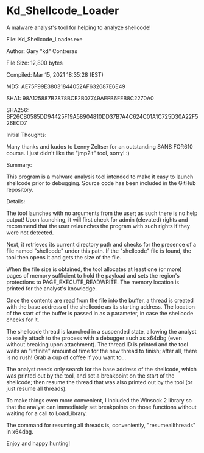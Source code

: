 # Kd_Shellcode_Loader
A malware analyst's tool for helping to analyze shellcode!

File:		Kd_Shellcode_Loader.exe

Author: 	Gary "kd" Contreras

File Size: 	12,800 bytes

Compiled:	Mar 15, 2021 18:35:28 (EST)

MD5:		AE75F99E38031844052AF632687E6E49

SHA1:		98A125887B2878BCE2B07749AEFB6FEB8C2270A0

SHA256: 	BF26CB0585DD94425F19A58904810DD37B7A4C624C01A1C725D30A22F526ECD7


Initial Thoughts:

Many thanks and kudos to Lenny Zeltser for an outstanding SANS FOR610 course. I just didn't like the "jmp2it" tool, sorry! :)

Summary:

This program is a malware analysis tool intended to make it easy to launch shellcode prior to debugging. Source code 
has been included in the GitHub repository.

Details:

The tool launches with no arguments from the user; as such there is no help output! Upon launching, it will first check for 
admin (elevated) rights and recommend that the user relaunches the program with such rights if they were not detected.

Next, it retrieves its current directory path and checks for the presence of a file named "shellcode" under this path. If 
the "shellcode" file is found, the tool then opens it and gets the size of the file.

When the file size is obtained, the tool allocates at least one (or more) pages of memory sufficient to hold the payload 
and sets the region's protections to PAGE_EXECUTE_READWRITE. The memory location is printed for the analyst's knowledge.

Once the contents are read from the file into the buffer, a thread is created with the base address of the shellcode as its 
starting address. The location of the start of the buffer is passed in as a parameter, in case the shellcode checks for it.

The shellcode thread is launched in a suspended state, allowing the analyst to easily attach to the process with a 
debugger such as x64dbg (even without breaking upon attachment). The thread ID is printed and the tool waits an "infinite" 
amount of time for the new thread to finish; after all, there is no rush! Grab a cup of coffee if you want to...

The analyst needs only search for the base address of the shellcode, which was printed out by the tool, and set a breakpoint 
on the start of the shellcode; then resume the thread that was also printed out by the tool (or just resume all threads).

To make things even more convenient, I included the Winsock 2 library so that the analyst can immediately set breakpoints on 
those functions without waiting for a call to LoadLibrary.

The command for resuming all threads is, conveniently, "resumeallthreads" in x64dbg.

Enjoy and happy hunting!
